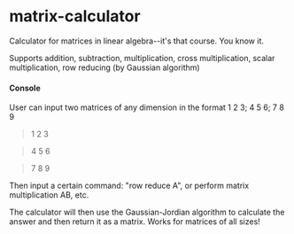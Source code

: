 # matrix-calculator
Calculator for matrices in linear algebra--it's that course. You know it.

Supports addition, subtraction, multiplication, cross multiplication, scalar multiplication, row reducing (by Gaussian algorithm)

#### Console
User can input two matrices of any dimension in the format 1 2 3; 4 5 6; 7 8 9

> 1 2 3

> 4 5 6

> 7 8 9

Then input a certain command: "row reduce A", or perform matrix multiplication AB, etc.

The calculator will then use the Gaussian-Jordian algorithm to calculate the answer and then return it as a matrix. Works for matrices of all sizes!
